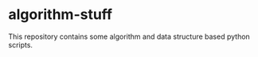 # algorithm-stuff
This repository contains some algorithm and data structure based python scripts. 
